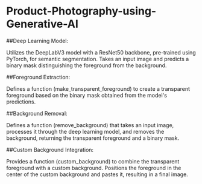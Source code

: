 # Product-Photography-using-Generative-AI

##Deep Learning Model:

Utilizes the DeepLabV3 model with a ResNet50 backbone, pre-trained using PyTorch, for semantic segmentation.
Takes an input image and predicts a binary mask distinguishing the foreground from the background.

##Foreground Extraction:

Defines a function (make_transparent_foreground) to create a transparent foreground based on the binary mask obtained from the model's predictions.

##Background Removal:

Defines a function (remove_background) that takes an input image, processes it through the deep learning model, and removes the background, returning the transparent foreground and a binary mask.

##Custom Background Integration:

Provides a function (custom_background) to combine the transparent foreground with a custom background.
Positions the foreground in the center of the custom background and pastes it, resulting in a final image.

